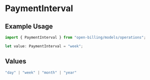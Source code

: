 # PaymentInterval

## Example Usage

```typescript
import { PaymentInterval } from "open-billing/models/operations";

let value: PaymentInterval = "week";
```

## Values

```typescript
"day" | "week" | "month" | "year"
```